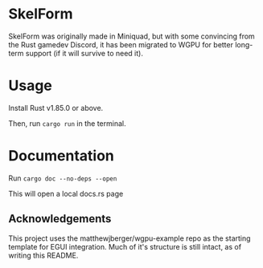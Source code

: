 # SkelForm

SkelForm was originally made in Miniquad, but with some convincing from the Rust gamedev Discord, it has been migrated to WGPU for better long-term support (if it will survive to need it).

# Usage

Install Rust v1.85.0 or above.

Then, run `cargo run` in the terminal.

# Documentation

Run `cargo doc --no-deps --open`

This will open a local docs.rs page

## Acknowledgements

This project uses the matthewjberger/wgpu-example repo as the starting template for EGUI integration. Much of it's structure is still intact, as of writing this README.
